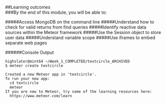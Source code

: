 ##Learning outcomes  
###By the end of this module, you will be able to:

#####Access MongoDB on the command line
#####Understand how to check for valid returns from find queries
#####Identify reactive data sources within the Meteor framework
#####Use the Session object to store user data
#####Understand variable scope
#####Use iframes to embed separate web pages



######Console Output
```Console
highslater@mint64 ~/Week_1_COMPLETED/textcircle_ARCHIVED
$ meteor create textcircle

Created a new Meteor app in 'textcircle'.     
To run your new app:                          
  cd textcircle                               
  meteor                                                                                 
If you are new to Meteor, try some of the learning resources here:
  https://www.meteor.com/learn     

```